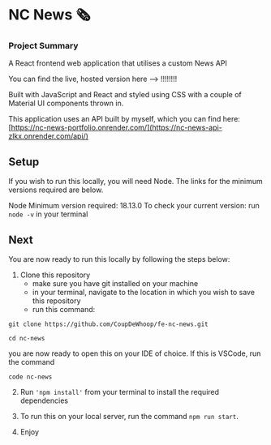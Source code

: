 # NC News 🗞️

### Project Summary

A React frontend web application that utilises a custom News API

You can find the live, hosted version here --> !!!!!!!!

Built with JavaScript and React and styled using CSS with a couple of Material UI components thrown in.

This application uses an API built by myself, which you can find here: [https://nc-news-portfolio.onrender.com/](https://nc-news-api-zlkx.onrender.com/api/)


## Setup 
If you wish to run this locally, you will need Node. The links for the minimum versions required are below.

Node
Minimum version required: 18.13.0
To check your current version: run `node -v` in your terminal


## Next
You are now ready to run this locally by following the steps below:

1. Clone this repository
   - make sure you have git installed on your machine
    - in your terminal, navigate to the location in which you wish to save this repository
    - run this command:
      
```
git clone https://github.com/CoupDeWhoop/fe-nc-news.git
```


    
```
cd nc-news
```


you are now ready to open this on your IDE of choice. If this is VSCode, run the command




```
code nc-news
```

  
2. Run `'npm install'` from your terminal to install the required dependencies


3. To run this on your local server, run the command `npm run start`.


4. Enjoy
   
